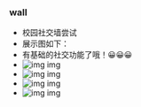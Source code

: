 ### wall
* 校园社交墙尝试
* 展示图如下：
* 有基础的社交功能了哦！😀😀😀
* ![img img](./test1.png)
* ![img img](./test2.png)
* ![img img](./test3.png)
* ![img img](./test4.png)
